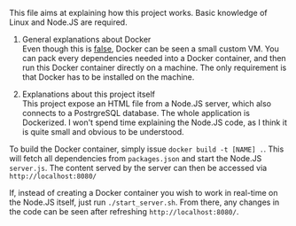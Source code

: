 This file aims at explaining how this project works.
Basic knowledge of Linux and Node.JS are required.

1. General explanations about Docker <br/>
Even though this is [false](https://stackoverflow.com/questions/16047306/how-is-docker-different-from-a-normal-virtual-machine), Docker can be seen a small custom VM.
You can pack every dependencies needed into a Docker container, and then run this Docker container directly on a machine. The only requirement is that Docker has to be installed on the machine.

2. Explanations about this project itself <br/>
This project expose an HTML file from a Node.JS server, which also connects to a PostrgreSQL database. The whole application is Dockerized.
I won't spend time explaining the Node.JS code, as I think it is quite small and obvious to be understood.

To build the Docker container, simply issue `docker build -t [NAME] .`. This will fetch all dependencies from `packages.json` and start the Node.JS `server.js`. The content served by the server can then be accessed via `http://localhost:8080/`

If, instead of creating a Docker container you wish to work in real-time on the Node.JS itself, just run `./start_server.sh`. From there, any changes in the code can be seen after refreshing `http://localhost:8080/`.
